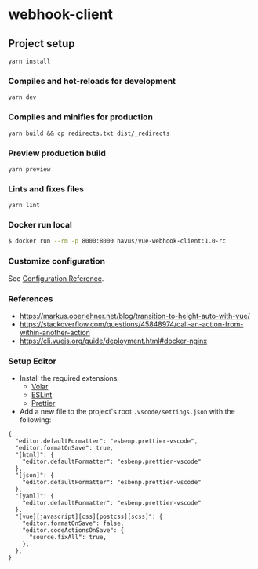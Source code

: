 # webhook-client

## Project setup

```
yarn install
```

### Compiles and hot-reloads for development

```
yarn dev
```

### Compiles and minifies for production

```
yarn build && cp redirects.txt dist/_redirects
```

### Preview production build

```
yarn preview
```

### Lints and fixes files

```
yarn lint
```

### Docker run local

```sh
$ docker run --rm -p 8000:8000 havus/vue-webhook-client:1.0-rc
```

### Customize configuration

See [Configuration Reference](https://cli.vuejs.org/config/).

### References

- https://markus.oberlehner.net/blog/transition-to-height-auto-with-vue/
- https://stackoverflow.com/questions/45848974/call-an-action-from-within-another-action
- https://cli.vuejs.org/guide/deployment.html#docker-nginx

### Setup Editor

- Install the required extensions:
  - [Volar](https://marketplace.visualstudio.com/items?itemName=Vue.volar)
  - [ESLint](https://marketplace.visualstudio.com/items?itemName=dbaeumer.vscode-eslint)
  - [Prettier](https://marketplace.visualstudio.com/items?itemName=esbenp.prettier-vscode)
- Add a new file to the project's root `.vscode/settings.json` with the following:

```
{
  "editor.defaultFormatter": "esbenp.prettier-vscode",
  "editor.formatOnSave": true,
  "[html]": {
    "editor.defaultFormatter": "esbenp.prettier-vscode"
  },
  "[json]": {
    "editor.defaultFormatter": "esbenp.prettier-vscode"
  },
  "[yaml]": {
    "editor.defaultFormatter": "esbenp.prettier-vscode"
  },
  "[vue][javascript][css][postcss][scss]": {
    "editor.formatOnSave": false,
    "editor.codeActionsOnSave": {
      "source.fixAll": true,
    },
  },
}
```
